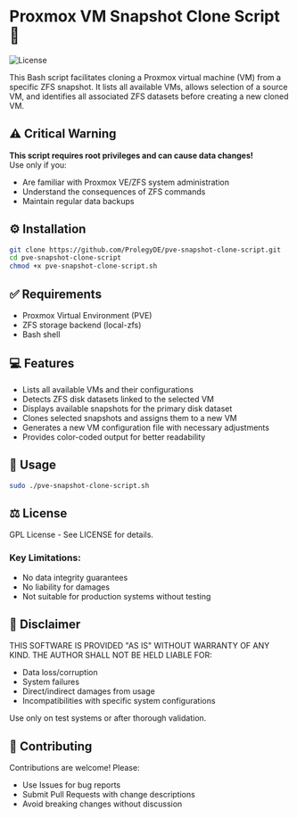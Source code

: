 
# Proxmox VM Snapshot Clone Script :floppy_disk:

![License](https://img.shields.io/badge/License-GPL-green)

This Bash script facilitates cloning a Proxmox virtual machine (VM) from a specific ZFS snapshot. It lists all available VMs, allows selection of a source VM, and identifies all associated ZFS datasets before creating a new cloned VM.

## :warning: Critical Warning
**This script requires root privileges and can cause data changes!**  
Use only if you:
- Are familiar with Proxmox VE/ZFS system administration
- Understand the consequences of ZFS commands
- Maintain regular data backups

## :gear: Installation
```bash
git clone https://github.com/ProlegyDE/pve-snapshot-clone-script.git
cd pve-snapshot-clone-script
chmod +x pve-snapshot-clone-script.sh
```

## :white_check_mark: Requirements
-   Proxmox Virtual Environment (PVE)
-   ZFS storage backend (local-zfs)
-   Bash shell

## :computer: Features
- Lists all available VMs and their configurations
- Detects ZFS disk datasets linked to the selected VM
- Displays available snapshots for the primary disk dataset
- Clones selected snapshots and assigns them to a new VM
- Generates a new VM configuration file with necessary adjustments
- Provides color-coded output for better readability

## :rocket: Usage
```bash
sudo ./pve-snapshot-clone-script.sh
```

## :balance_scale: License
GPL License - See LICENSE for details.

### Key Limitations:
- No data integrity guarantees
- No liability for damages
- Not suitable for production systems without testing

## :page_facing_up: Disclaimer
THIS SOFTWARE IS PROVIDED "AS IS" WITHOUT WARRANTY OF ANY KIND. THE AUTHOR SHALL NOT BE HELD LIABLE FOR:
- Data loss/corruption
- System failures
- Direct/indirect damages from usage
- Incompatibilities with specific system configurations

Use only on test systems or after thorough validation.

## :handshake: Contributing
Contributions are welcome! Please:
- Use Issues for bug reports
- Submit Pull Requests with change descriptions
- Avoid breaking changes without discussion
